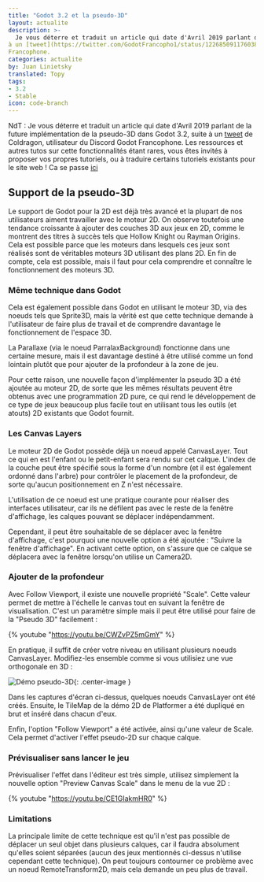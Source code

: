 ```yaml
---
title: "Godot 3.2 et la pseudo-3D"
layout: actualite
description: >-
  Je vous déterre et traduit un article qui date d'Avril 2019 parlant de la future implémentation de la pseudo-3D dans Godot 3.2, suite
à un [tweet](https://twitter.com/GodotFrancopho1/status/1226850911760388097) de Coldragon, utilisateur du Discord Godot 
Francophone.
categories: actualite
by: Juan Linietsky
translated: Topy
tags:
- 3.2
- Stable
icon: code-branch
---
```


NdT : Je vous déterre et traduit un article qui date d'Avril 2019 parlant de la future implémentation de la pseudo-3D dans Godot 3.2, suite
à un [tweet](https://twitter.com/GodotFrancopho1/status/1226850911760388097) de Coldragon, utilisateur du Discord Godot 
Francophone. Les ressources et autres tutos sur cette fonctionnalités étant rares, vous êtes invités à proposer vos propres
tutoriels, ou à traduire certains tutoriels existants pour le site web ! Ca se passe 
[ici](https://github.com/Godot-Engine-Francophone/godot-engine-francophone.github.io/issues/new/choose)

## Support de la pseudo-3D

Le support de Godot pour la 2D est déjà très avancé et la plupart de nos utilisateurs aiment travailler avec le moteur 2D. 
On observe toutefois une tendance croissante à ajouter des couches 3D aux jeux en 2D, comme le montrent des titres à succès 
tels que Hollow Knight ou Rayman Origins. Cela est possible parce que les moteurs dans lesquels ces jeux sont réalisés sont 
de véritables moteurs 3D utilisant des plans 2D. En fin de compte, cela est possible, mais il faut pour cela comprendre et 
connaître le fonctionnement des moteurs 3D.

### Même technique dans Godot

Cela est également possible dans Godot en utilisant le moteur 3D, via des noeuds tels que Sprite3D, mais la vérité est que 
cette technique demande à l'utilisateur de faire plus de travail et de comprendre davantage le fonctionnement de l'espace 3D.

La Parallaxe (via le noeud ParralaxBackground) fonctionne dans une certaine mesure, mais il est davantage destiné à être 
utilisé comme un fond lointain plutôt que pour ajouter de la profondeur à la zone de jeu.

Pour cette raison, une nouvelle façon d'implémenter la pseudo 3D a été ajoutée au moteur 2D, de sorte que les mêmes résultats 
peuvent être obtenus avec une programmation 2D pure, ce qui rend le développement de ce type de jeux beaucoup plus facile 
tout en utilisant tous les outils (et atouts) 2D existants que Godot fournit.

### Les Canvas Layers

Le moteur 2D de Godot possède déjà un noeud appelé CanvasLayer. Tout ce qui en est l'enfant ou le petit-enfant sera rendu 
sur cet calque. L'index de la couche peut être spécifié sous la forme d'un nombre (et il est également ordonné dans l'arbre) 
pour contrôler le placement de la profondeur, de sorte qu'aucun positionnement en Z n'est nécessaire.

L'utilisation de ce noeud est une pratique courante pour réaliser des interfaces utilisateur, car ils ne défilent pas avec 
le reste de la fenêtre d'affichage, les calques pouvant se déplacer indépendamment.

Cependant, il peut être souhaitable de se déplacer avec la fenêtre d'affichage, c'est pourquoi une nouvelle option a été 
ajoutée : "Suivre la fenêtre d'affichage". En activant cette option, on s'assure que ce calque se déplacera avec la 
fenêtre lorsqu'on utilise un Camera2D. 

### Ajouter de la profondeur

Avec Follow Viewport, il existe une nouvelle propriété "Scale". Cette valeur permet de mettre à l'échelle le canvas 
tout en suivant la fenêtre de visualisation. C'est un paramètre simple mais il peut être utilisé pour faire de la 
"Pseudo 3D" facilement :

{% youtube "https://youtu.be/CWZvPZ5mGmY" %}

En pratique, il suffit de créer votre niveau en utilisant plusieurs noeuds CanvasLayer. Modifiez-les ensemble comme 
si vous utilisiez une vue orthogonale en 3D :

![Démo pseudo-3D](https://godotengine.org/storage/app/uploads/public/5ca/774/33b/5ca77433b020d570359819.png){: .center-image }

Dans les captures d'écran ci-dessus, quelques noeuds CanvasLayer ont été créés. Ensuite, le TileMap de la démo 2D de Platformer 
a été dupliqué en brut et inséré dans chacun d'eux.

Enfin, l'option "Follow Viewport" a été activée, ainsi qu'une valeur de Scale. Cela permet d'activer l'effet pseudo-2D 
sur chaque calque.

### Prévisualiser sans lancer le jeu

Prévisualiser l'effet dans l'éditeur est très simple, utilisez simplement la nouvelle option "Preview Canvas Scale" dans le menu de
la vue 2D :

{% youtube "https://youtu.be/CE1GIakmHR0" %}

### Limitations

La principale limite de cette technique est qu'il n'est pas possible de déplacer un seul objet dans plusieurs calques, 
car il faudra absolument qu'elles soient séparées (aucun des jeux mentionnés ci-dessus n'utilise cependant cette technique). 
On peut toujours contourner ce problème avec un noeud RemoteTransform2D, mais cela demande un peu plus de travail.
